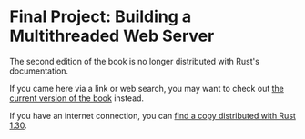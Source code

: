 # Final Project: Building a Multithreaded Web Server

The second edition of the book is no longer distributed with Rust's documentation.

If you came here via a link or web search, you may want to check out [the current version of the book](../ch20-00-final-project-a-web-server.html) instead.

If you have an internet connection, you can [find a copy distributed with Rust 1.30](https://doc.rust-lang.org/1.30.0/book/second-edition/ch20-00-final-project-a-web-server.html).